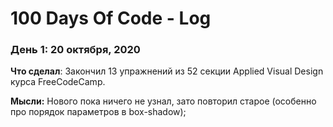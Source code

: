 # 100 Days Of Code - Log

### День 1:  20 октября, 2020

**Что сделал**: Закончил 13 упражнений из 52 секции Applied Visual Design курса FreeCodeCamp.

**Мысли:** Нового пока ничего не узнал, зато повторил старое (особенно про порядок параметров в box-shadow);

<!--**Link to work:** [Calculator App](http://www.example.com)-->

